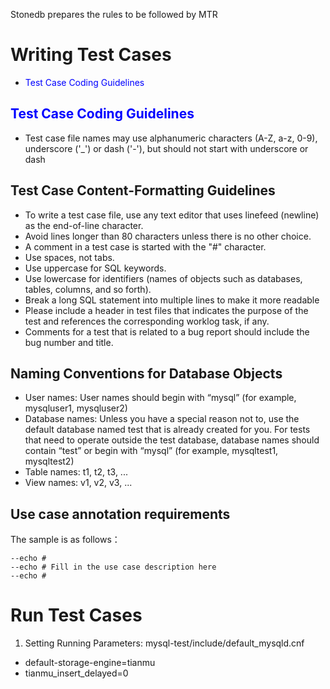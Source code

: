 Stonedb prepares the rules to be followed by MTR

# Writing Test Cases  
- <font color=blue>Test Case Coding Guidelines  </font>

## <font color=blue>Test Case Coding Guidelines  </font>
- Test case file names may use alphanumeric characters (A-Z, a-z, 0-9), underscore ('_') or dash ('-'), but should not start with underscore or dash

## Test Case Content-Formatting Guidelines  
- To write a test case file, use any text editor that uses linefeed (newline) as the end-of-line character.  
- Avoid lines longer than 80 characters unless there is no other choice.  
- A comment in a test case is started with the "#" character.  
- Use spaces, not tabs.  
- Use uppercase for SQL keywords.  
- Use lowercase for identifiers (names of objects such as databases, tables, columns, and so forth).  
- Break a long SQL statement into multiple lines to make it more readable  
- Please include a header in test files that indicates the purpose of the test and references the corresponding worklog task, if any.  
- Comments for a test that is related to a bug report should include the bug number and title.  

## Naming Conventions for Database Objects  
- User names: User names should begin with “mysql” (for example, mysqluser1, mysqluser2)
- Database names: Unless you have a special reason not to, use the default database named test that is already created for you. For tests that need to operate outside the test database, database names should contain “test” or begin with “mysql” (for example, mysqltest1, mysqltest2)
- Table names: t1, t2, t3, ...
- View names: v1, v2, v3, ...

## Use case annotation requirements  
The sample is as follows：
```
--echo #
--echo # Fill in the use case description here
--echo #
```

# Run Test Cases  
1. Setting Running Parameters: mysql-test/include/default_mysqld.cnf
- default-storage-engine=tianmu
- tianmu_insert_delayed=0
